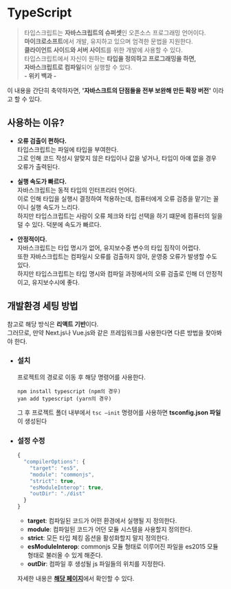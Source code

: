 # TypeScript
> 타입스크립트는 **자바스크립트의 슈퍼셋**인 오픈소스 프로그래밍 언어이다.  
> **마이크로소프트**에서 개발, 유지하고 있으며 엄격한 문법을 지원한다.   
> **클라이언트 사이드와 서버 사이드**를 위한 개발에 사용할 수 있다.  
> 타입스크립트에서 자신이 원하는 **타입을 정의하고 프로그래밍을 하면,  
> 자바스크립트로 컴파일**되어 실행할 수 있다.  
> **- 위키 백과 -**


이 내용을 간단히 축약하자면, **'자바스크트의 단점들을 전부 보완해 만든 확장 버전'** 이라고 할 수 있다.

## 사용하는 이유?
- **오류 검출이 편하다.**  
타입스크립트는 파일에 타입을 부여한다.  
그로 인해 코드 작성시 알맞지 않은 타입이나 값을 넣거나, 타입이 아얘 없을 경우 오류가 출력된다.  

- **실행 속도가 빠르다.**  
자바스크립트는 동적 타입의 인터프리터 언어다.  
이로 인해 타입을 실행시 결정하여 적용하는데, 컴퓨터에게 오류 검증을 맡기는 꼴이니 실행 속도가 느리다.  
하지만 타입스크립트는 사람이 오류 체크와 타입 선택을 하기 떄문에 컴퓨터의 일을 덜 수 있다. 덕분에 속도가 빠르다.  

- **안정적이다.**  
자바스크립트는 타입 명시가 없어, 유지보수중 변수의 타입 짐작이 어렵다.  
또한 자바스크립트는 컴파일시 오류를 검출하지 않아, 운영중 오류가 발생할 수도 있다.  
하지만 타입스크립트는 타입 명시와 컴파일 과정에서의 오류 검출로 인해 더 안정적이고, 유지보수시에 좋다.  

## 개발환경 세팅 방법
참고로 해당 방식은 **리액트 기반**이다.  
그러므로, 만약 Next.js나 Vue.js와 같은 프레임워크를 사용한다면 다른 방법을 찾아봐야 한다.

 - ### 설치
    프로젝트의 경로로 이동 후 해당 명령어를 사용한다.
    ```
    npm install typescript (npm의 경우)
    yan add typescript (yarn의 경우)
    ```
    그 후 프로젝트 폴더 내부에서 `tsc —init` 명령어를 사용하면 **tsconfig.json 파일**이 생성된다

 - ### 설정 수정
    ```jsx
    {
      "compilerOptions": {
        "target": "es5",
        "module": "commonjs",
        "strict": true,
        "esModuleInterop": true,
        "outDir": "./dist"
      } 
    }
    ```
    
    - **target**: 컴파일된 코드가 어떤 환경에서 실행될 지 정의한다.
    - **module**: 컴파일된 코드가 어던 모듈 시스템을 사용할지 정의한다.
    - **strict**: 모든 타입 체킹 옵션을 활성화할지 말지 정의한다.
    - **esModuleInterop**: commonjs 모듈 형태로 이루어진 파일을 es2015 모듈 형태로 불러올 수 있게 해준다.
    - **outDir**: 컴파일 후 생성될 js 파일들의 위치를 지정한다.

    자세한 내용은 <b><a href="http://json.schemastore.org/tsconfig">해당 페이지</a></b>에서 확인할 수 있다.